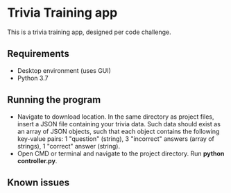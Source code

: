 # Trivia Training app
This is a trivia training app, designed per code challenge.

## Requirements
 * Desktop environment (uses GUI)
 * Python 3.7
 
## Running the program
 * Navigate to download location. In the same directory as project files, insert a JSON file containing your trivia data. Such data should exist as an array of JSON objects, such that each object contains the following key-value pairs: 1 "question" (string), 3 "incorrect" answers (array of strings), 1 "correct" answer (string).
 * Open CMD or terminal and navigate to the project directory. Run **python controller.py**.

## Known issues
